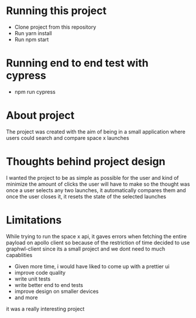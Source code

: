 # Running this project

* Clone project from this repository
* Run yarn install
* Run npm start

# Running end to end test with cypress

* npm run cypress

# About project

The project was created with the aim of being in a small application where users could search and compare space x launches

# Thoughts behind project design

I wanted the project to be as simple as possible for the user and kind of minimize the amount of clicks the user will have to make so the thought was once a user selects any two launches, it automatically compares them and once the user closes it, it resets the state of the selected launches 

# Limitations

While trying to run the space x api, it gaves errors when fetching the entire payload on apollo client so because of the restriction of time decided to use graphwl-client since its a small project and we dont need to much capablities

* Given more time, i would have liked to come up with a prettier ui
* improve code quality
* write unit tests
* write better end to end tests
* improve design on smaller devices
* and more

it was a really interesting project

